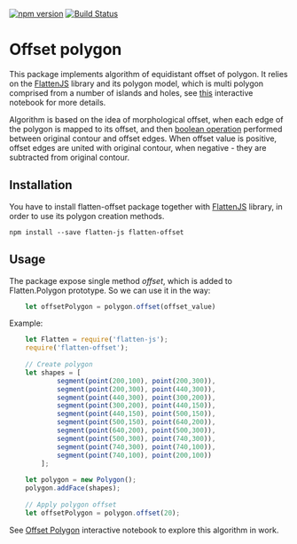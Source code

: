 [![npm version](https://badge.fury.io/js/flatten-offset.svg)](https://badge.fury.io/js/flatten-offset)
[![Build Status](https://travis-ci.org/alexbol99/flatten-offset.svg?branch=master)](https://travis-ci.org/alexbol99/flatten-offset)

# Offset polygon

This package implements algorithm of equidistant offset of polygon. It relies on the  [FlattenJS](<https://github.com/alexbol99/flatten-js>)
library and its polygon model, which is multi polygon comprised from a number of islands and holes, 
see [this](https://beta.observablehq.com/@alexbol99/flattenjs-tutorials-polygons) interactive notebook for more  details.

Algorithm is based on the idea of morphological offset, when each edge of the polygon is mapped to its offset,
and then [boolean operation](https://github.com/alexbol99/flatten-boolean-op) performed between original contour and offset edges.
When offset value is positive, offset edges are united with original contour, when negative - they are
subtracted from original contour.

## Installation

You have to install flatten-offset package together with [FlattenJS](<https://github.com/alexbol99/flatten-js>) library, in order to use its polygon creation methods.
  
    npm install --save flatten-js flatten-offset 

## Usage

The package expose single method *offset*, which is added to Flatten.Polygon prototype.
So we can use it in the way:
```javascript
    let offsetPolygon = polygon.offset(offset_value)
```

Example:
```javascript
    let Flatten = require('flatten-js');
    require('flatten-offset');
    
    // Create polygon
    let shapes = [
            segment(point(200,100), point(200,300)),
            segment(point(200,300), point(440,300)),
            segment(point(440,300), point(300,200)),
            segment(point(300,200), point(440,150)),
            segment(point(440,150), point(500,150)),
            segment(point(500,150), point(640,200)),
            segment(point(640,200), point(500,300)),
            segment(point(500,300), point(740,300)),
            segment(point(740,300), point(740,100)),
            segment(point(740,100), point(200,100))
        ];
    
    let polygon = new Polygon();
    polygon.addFace(shapes);
    
    // Apply polygon offset
    let offsetPolygon = polygon.offset(20);
```

See [Offset Polygon](https://beta.observablehq.com/@alexbol99/offset-polygon-test/2) interactive notebook
to explore this algorithm in work.
 